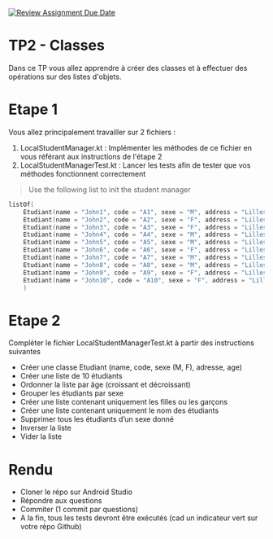 [![Review Assignment Due Date](https://classroom.github.com/assets/deadline-readme-button-22041afd0340ce965d47ae6ef1cefeee28c7c493a6346c4f15d667ab976d596c.svg)](https://classroom.github.com/a/tUlE-A8h)
# TP2 - Classes
Dans ce TP vous allez apprendre à créer des classes et à effectuer des opérations sur des listes d'objets.

# Etape 1
Vous allez principalement travailler sur 2 fichiers : 
1. LocalStudentManager.kt : Implémenter les méthodes de ce fichier en vous référant aux instructions de l'étape 2
2. LocalStudentManagerTest.kt : Lancer les tests afin de tester que vos méthodes fonctionnent correctement 

> Use the following list to init the student manager
``` Kotlin
listOf(
    Etudiant(name = "John1", code = "A1", sexe = "M", address = "Lilles", age = 20),
    Etudiant(name = "John2", code = "A2", sexe = "F", address = "Lilles", age = 30),
    Etudiant(name = "John3", code = "A3", sexe = "F", address = "Lilles", age = 41),
    Etudiant(name = "John4", code = "A4", sexe = "M", address = "Lilles", age = 42),
    Etudiant(name = "John5", code = "A5", sexe = "M", address = "Lilles", age = 34),
    Etudiant(name = "John6", code = "A6", sexe = "F", address = "Lilles", age = 12),
    Etudiant(name = "John7", code = "A7", sexe = "M", address = "Lilles", age = 28),
    Etudiant(name = "John8", code = "A8", sexe = "M", address = "Lilles", age = 16),
    Etudiant(name = "John9", code = "A9", sexe = "F", address = "Lilles", age = 10),
    Etudiant(name = "John10", code = "A10", sexe = "F", address = "Lilles", age = 56),
    )
```

# Etape 2
Compléter le fichier LocalStudentManagerTest.kt à partir des instructions suivantes
- Créer une classe Etudiant (name, code, sexe (M, F), adresse, age)
- Créer une liste de 10 étudiants 
- Ordonner la liste par âge (croissant et décroissant)
- Grouper les étudiants par sexe
- Créer une liste contenant uniquement les filles ou les garçons
- Créer une liste contenant uniquement le nom des étudiants 
- Supprimer tous les étudiants d’un sexe donné 
- Inverser la liste 
- Vider la liste

# Rendu
- Cloner le répo sur Android Studio
- Répondre aux questions
- Commiter (1 commit par questions) 
- A la fin, tous les tests devront être exécutés (cad un indicateur vert sur votre répo Github)


